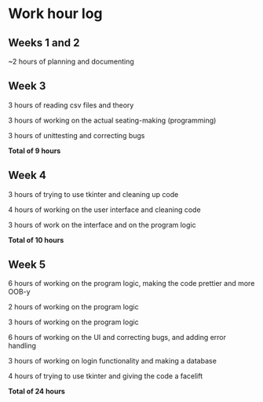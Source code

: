# Work hour log
## Weeks 1 and 2
~2 hours of planning and documenting
## Week 3
3 hours of reading csv files and theory

3 hours of working on the actual seating-making (programming)

3 hours of unittesting and correcting bugs

**Total of 9 hours**

## Week 4
3 hours of trying to use tkinter and cleaning up code

4 hours of working on the user interface and cleaning code

3 hours of work on the interface and on the program logic

**Total of 10 hours**

## Week 5
6 hours of working on the program logic, making the code prettier and more OOB-y

2 hours of working on the program logic

3 hours of working on the program logic

6 hours of working on the UI and correcting bugs, and adding error handling

3 hours of working on login functionality and making a database

4 hours of trying to use tkinter and giving the code a facelift

**Total of 24 hours**
